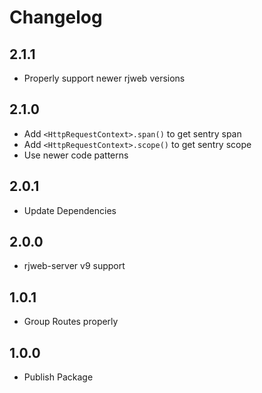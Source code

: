 # Changelog

## 2.1.1

- Properly support newer rjweb versions

## 2.1.0

- Add `<HttpRequestContext>.span()` to get sentry span
- Add `<HttpRequestContext>.scope()` to get sentry scope
- Use newer code patterns

## 2.0.1

- Update Dependencies

## 2.0.0

- rjweb-server v9 support

## 1.0.1

- Group Routes properly

## 1.0.0

- Publish Package
